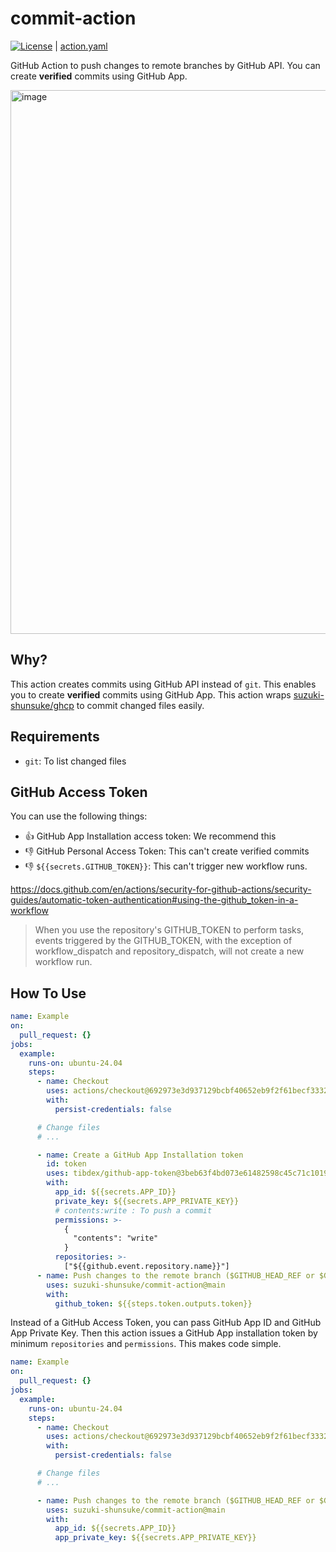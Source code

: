 # commit-action

[![License](http://img.shields.io/badge/license-mit-blue.svg?style=flat-square)](https://raw.githubusercontent.com/suzuki-shunsuke/urfave-cli-help-all/main/LICENSE) | [action.yaml](action.yaml)

GitHub Action to push changes to remote branches by GitHub API.
You can create **verified** commits using GitHub App.

<img width="870" alt="image" src="https://github.com/user-attachments/assets/e9f3880c-1c4e-47e5-a376-13bc25620089" />

## Why?

This action creates commits using GitHub API instead of `git`.
This enables you to create **verified** commits using GitHub App.
This action wraps [suzuki-shunsuke/ghcp](https://github.com/suzuki-shunsuke/ghcp) to commit changed files easily.

## Requirements

- `git`: To list changed files

## GitHub Access Token

You can use the following things:

- :thumbsup: GitHub App Installation access token: We recommend this
- :thumbsdown: GitHub Personal Access Token: This can't create verified commits
- :thumbsdown: `${{secrets.GITHUB_TOKEN}}`: This can't trigger new workflow runs.

https://docs.github.com/en/actions/security-for-github-actions/security-guides/automatic-token-authentication#using-the-github_token-in-a-workflow

> When you use the repository's GITHUB_TOKEN to perform tasks, events triggered by the GITHUB_TOKEN, with the exception of workflow_dispatch and repository_dispatch, will not create a new workflow run.

## How To Use

```yaml
name: Example
on:
  pull_request: {}
jobs:
  example:
    runs-on: ubuntu-24.04
    steps:
      - name: Checkout
        uses: actions/checkout@692973e3d937129bcbf40652eb9f2f61becf3332 # v4.1.7
        with:
          persist-credentials: false

      # Change files
      # ...

      - name: Create a GitHub App Installation token
        id: token
        uses: tibdex/github-app-token@3beb63f4bd073e61482598c45c71c1019b59b73a # v2.1.0
        with:
          app_id: ${{secrets.APP_ID}}
          private_key: ${{secrets.APP_PRIVATE_KEY}}
          # contents:write : To push a commit
          permissions: >-
            {
              "contents": "write"
            }
          repositories: >-
            ["${{github.event.repository.name}}"]
      - name: Push changes to the remote branch ($GITHUB_HEAD_REF or $GITHUB_REF)
        uses: suzuki-shunsuke/commit-action@main
        with:
          github_token: ${{steps.token.outputs.token}}
```

Instead of a GitHub Access Token, you can pass GitHub App ID and GitHub App Private Key.
Then this action issues a GitHub App installation token by minimum `repositories` and `permissions`.
This makes code simple.

```yaml
name: Example
on:
  pull_request: {}
jobs:
  example:
    runs-on: ubuntu-24.04
    steps:
      - name: Checkout
        uses: actions/checkout@692973e3d937129bcbf40652eb9f2f61becf3332 # v4.1.7
        with:
          persist-credentials: false

      # Change files
      # ...

      - name: Push changes to the remote branch ($GITHUB_HEAD_REF or $GITHUB_REF)
        uses: suzuki-shunsuke/commit-action@main
        with:
          app_id: ${{secrets.APP_ID}}
          app_private_key: ${{secrets.APP_PRIVATE_KEY}}
```
